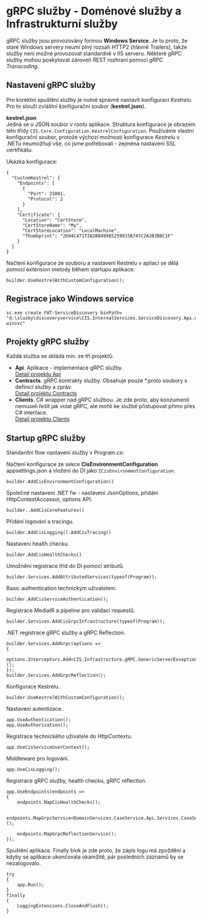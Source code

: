 # gRPC služby - Doménové služby a Infrastrukturní služby
gRPC služby jsou provozovány formou **Windows Service**.
Je to proto, že staré Windows servery neumí plný rozsah HTTP2 (hlavně Trailers), takže služby není možné provozovat standardně v IIS serveru.
Některé gRPC služby mohou poskytovat zároveň REST rozhraní pomocí *gRPC Transcoding*.

## Nastavení gRPC služby
Pro korektní spuštění služby je nutné správně nastavit konfiguraci *Kestrelu*. Pro to slouží zvláštní konfigurační soubor (**kestrel.json**).

**kestrel.json**  
Jedná se o JSON soubor v rootu aplikace. Struktura konfigurace je obrazem této třídy `CIS.Core.Configuration.KestrelConfiguration`.
Používáme vlastní konfigurační soubor, protože výchozí možnosti konfigurace *Kestrelu* v .NETu neumožňují vše, co jsme potřebovali - zejména nastavení SSL certifikátu.  

Ukázka konfigurace:
```
{
  "CustomKestrel": {
    "Endpoints": [
      {
        "Port": 31001,
        "Protocol": 2
      }
    ],
    "Certificate": {
      "Location": "CertStore",
      "CertStoreName": "My",
      "CertStoreLocation": "LocalMachine",
      "Thumbprint": "2694C47172A2BB49985259915B747C2A2B3B8C1F"
    }
  }
}
```

Načtení konfigurace ze souboru a nastavení Kestrelu v apliaci se dělá pomocí extension metody během startupu aplikace:
```
builder.UseKestrelWithCustomConfiguration();
```

## Registrace jako Windows service
```
sc.exe create FAT-ServiceDiscovery binPath= "d:\sluzby\discoveryservice\CIS.InternalServices.ServiceDiscovery.Api.exe winsvc"
```

## Projekty gRPC služby
Každá služba se skládá min. ze tří projektů:
- **Api**. Aplikace - implementace gRPC služby.  
[Detail projektu Api](grpc-services-api.md)
- **Contracts**. gRPC kontrakty služby. Obsahuje pouze *.proto soubory s definicí služby a zpráv.  
[Detail projektu Contracts](grpc-services-contracts.md)
- **Clients**. C# wrapper nad gRPC službou. Je zde proto, aby konzumenti nemuseli řešit jak volat gRPC, ale mohli ke službě přistupovat přímo přes C# interface.  
[Detail projektu Clients](grpc-services-clients.md)

## Startup gRPC služby
Standardní flow nastavení služby v Program.cs:

Načtení konfigurace ze sekce **CisEnvironmentConfiguration** appsettings.json a vložení do DI jako `ICisEnvironmentConfiguration`.
```
builder.AddCisEnvironmentConfiguration()
```

Společné nastavení .NET fw - nastavení JsonOptions, přidání HttpContextAccessor, options API.
```
builder..AddCisCoreFeatures()
```

Přidání logování a tracingu.
```
builder.AddCisLogging().AddCisTracing()
```

Nastavení health checku.
```
builder.AddCisHealthChecks()
```

Umožnění registrace tříd do DI pomocí atributů.
```
builder.Services.AddAttributedServices(typeof(Program));
```

Basic authentication technickým uživatelem.
```
builder.AddCisServiceAuthentication();
```

Registrace MediatR a pipeline pro validaci requestů.
```
builder.Services.AddCisGrpcInfrastructure(typeof(Program));
```

.NET registrace gRPC služby a gRPC Reflection.
```
builder.Services.AddGrpc(options =>
{
    options.Interceptors.Add<CIS.Infrastructure.gRPC.GenericServerExceptionInterceptor>();
});
builder.Services.AddGrpcReflection();
```

Konfigurace Kestrelu.
```
builder.UseKestrelWithCustomConfiguration();
```

Nastavení autentizace.
```
app.UseAuthentication();
app.UseAuthorization();
```

Registrace technického uživatele do HttpContextu.
```
app.UseCisServiceUserContext();
```

Middleware pro logování.
```
app.UseCisLogging();
```

Registrace gRPC služby, health checku, gRPC reflection.
```
app.UseEndpoints(endpoints =>
{
    endpoints.MapCisHealthChecks();

    endpoints.MapGrpcService<DomainServices.CaseService.Api.Services.CaseService>();

    endpoints.MapGrpcReflectionService();
});
```

Spuštění aplikace. Finally blok je zde proto, že zápis logu má zpoždění a kdyby se aplikace ukončovala okamžitě, pár posledních záznamů by se nezalogovalo.
```
try
{
    app.Run();
}
finally
{
    LoggingExtensions.CloseAndFlush();
}
```
